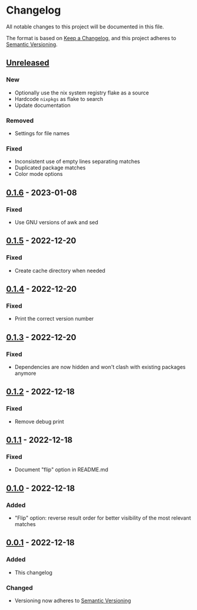 # Changelog

All notable changes to this project will be documented in this file.

The format is based on [Keep a Changelog](https://keepachangelog.com/en/1.0.0/),
and this project adheres to [Semantic Versioning](https://semver.org/spec/v2.0.0.html).

## [Unreleased]

### New
- Optionally use the nix system registry flake as a source
- Hardcode `nixpkgs` as flake to search
- Update documentation

### Removed
- Settings for file names

### Fixed
- Inconsistent use of empty lines separating matches
- Duplicated package matches
- Color mode options

## [0.1.6] - 2023-01-08

### Fixed
- Use GNU versions of awk and sed

## [0.1.5] - 2022-12-20

### Fixed
- Create cache directory when needed

## [0.1.4] - 2022-12-20

### Fixed
- Print the correct version number

## [0.1.3] - 2022-12-20

### Fixed
- Dependencies are now hidden and won't clash with existing packages anymore

## [0.1.2] - 2022-12-18

### Fixed
- Remove debug print

## [0.1.1] - 2022-12-18

### Fixed
- Document "flip" option in README.md

## [0.1.0] - 2022-12-18

### Added
- "Flip" option: reverse result order for better visibility of the most relevant matches

## [0.0.1] - 2022-12-18

### Added
- This changelog

### Changed

- Versioning now adheres to [Semantic Versioning](https://semver.org/spec/v2.0.0.html)

[unreleased]: https://github.com/OleMussmann/Nix-Package-Search/compare/v0.1.6...development
[0.1.6]: https://github.com/OleMussmann/Nix-Package-Search/releases/tag/v0.1.6
[0.1.5]: https://github.com/OleMussmann/Nix-Package-Search/releases/tag/v0.1.5
[0.1.4]: https://github.com/OleMussmann/Nix-Package-Search/releases/tag/v0.1.4
[0.1.3]: https://github.com/OleMussmann/Nix-Package-Search/releases/tag/v0.1.3
[0.1.2]: https://github.com/OleMussmann/Nix-Package-Search/releases/tag/v0.1.2
[0.1.1]: https://github.com/OleMussmann/Nix-Package-Search/releases/tag/v0.1.1
[0.1.0]: https://github.com/OleMussmann/Nix-Package-Search/releases/tag/v0.1.0
[0.0.1]: https://github.com/OleMussmann/Nix-Package-Search/releases/tag/v0.0.1
